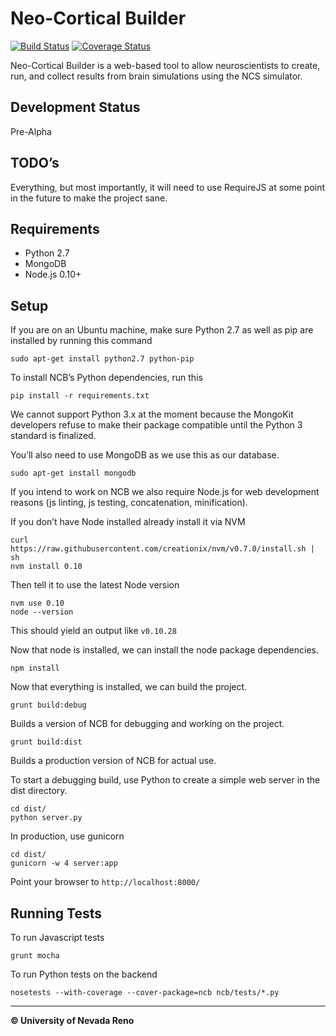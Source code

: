  Neo-Cortical Builder
===============================================================================

[![Build Status](https://travis-ci.org/BrainComputationLab/ncb.png)](https://travis-ci.org/BrainComputationLab/ncb)
[![Coverage Status](https://coveralls.io/repos/BrainComputationLab/ncb/badge.png)](https://coveralls.io/r/BrainComputationLab/ncb)

Neo-Cortical Builder is a web-based tool to allow neuroscientists to create,
run, and collect results from brain simulations using the NCS simulator.

Development Status
-------------------------------------------------------------------------------

Pre-Alpha

TODO’s
-------------------------------------------------------------------------------

Everything, but most importantly, it will need to use RequireJS at some point
in the future to make the project sane.

Requirements
-------------------------------------------------------------------------------

* Python 2.7
* MongoDB
* Node.js 0.10+

Setup
-------------------------------------------------------------------------------

If you are on an Ubuntu machine, make sure Python 2.7 as well as pip are
installed by running this command

~~~~
sudo apt-get install python2.7 python-pip
~~~~

To install NCB’s Python dependencies, run this

~~~~
pip install -r requirements.txt
~~~~

We cannot support Python 3.x at the moment because the MongoKit developers
refuse to make their package compatible until the Python 3 standard is
finalized.

You’ll also need to use MongoDB as we use this as our database.

~~~~
sudo apt-get install mongodb
~~~~

If you intend to work on NCB we also require Node.js for web development
reasons (js linting, js testing, concatenation, minification).

If you don’t have Node installed already install it via NVM

~~~~
curl https://raw.githubusercontent.com/creationix/nvm/v0.7.0/install.sh | sh
nvm install 0.10
~~~~

Then tell it to use the latest Node version

~~~~
nvm use 0.10
node --version
~~~~

This should yield an output like <code>v0.10.28</code>

Now that node is installed, we can install the node package dependencies.

~~~~
npm install
~~~~

Now that everything is installed, we can build the project.

~~~~
grunt build:debug
~~~~

Builds a version of NCB for debugging and working on the project.

~~~~
grunt build:dist
~~~~

Builds a production version of NCB for actual use.

To start a debugging build, use Python to create a simple web server in the
dist directory.

~~~~
cd dist/
python server.py
~~~~

In production, use gunicorn

~~~~
cd dist/
gunicorn -w 4 server:app
~~~~

Point your browser to <code>http://localhost:8000/</code>

Running Tests
-------------------------------------------------------------------------------

To run Javascript tests

~~~~
grunt mocha
~~~~

To run Python tests on the backend

~~~~
nosetests --with-coverage --cover-package=ncb ncb/tests/*.py
~~~~

-------------------------------------------------------------------------------

**&copy; University of Nevada Reno**
